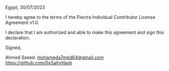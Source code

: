 Egypt, 30/07/2023

I hereby agree to the terms of the Flectra Individual Contributor License
Agreement v1.0.

I declare that I am authorized and able to make this agreement and sign this
declaration.

Signed,

Ahmed Saeed. mohameda7med64@gmail.com https://github.com/0xSaltyHash
